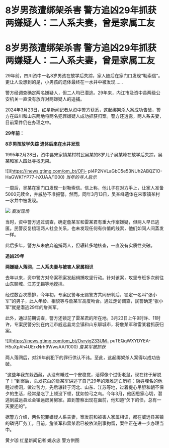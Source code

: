 # 8岁男孩遭绑架杀害 警方追凶29年抓获两嫌疑人：二人系夫妻，曾是家属工友

# 8岁男孩遭绑架杀害 警方追凶29年抓获两嫌疑人：二人系夫妻，曾是家属工友

29年前，四川资中一名8岁男孩在放学后失踪，家人随后在家门口发现“勒索信”。更让人没想到的是，小男孩的遗体最终在一水井中被发现……

警方经调查确定两名嫌疑人，但二人均已潜逃。29年来，内江市及资中县两级公安机关一直没有放弃对两嫌疑人的追捕。

2024年3月23日，红星新闻记者从资中警方获悉，这起绑架杀人案成功告破，警方在四川和山东两地将两名犯罪嫌疑人成功抓获归案。警方还透露，两人系夫妻，目前案件仍在办理之中。

**29年前：**

**8岁男孩放学失踪 遗体后来在水井发现**

1995年2月28日，资中县宋家镇某村村民吴某的8岁儿子吴某峰在放学后失踪，吴某和家人四处寻找无果。

![](https://inews.gtimg.com/om_bt/OFj-
pI4P2NVLaGbC5e53NUh2ABQZ1O-HaGWK1YP77-hXUAA/1000) _当年的寻人启示_

一周后，吴某在家门口发现一封勒索信。信上称，他儿子在对方手上，让家人准备5000元赎金，并威胁不准报警。然而，同年3月13日，吴某峰遗体在宋家镇某村一水井中被发现。

![](https://inews.gtimg.com/om_bt/OEvj4KBzOP2-yIDuI7iEJeSqPy1BpbCdMtgINkrXEiJGoAA/1000)
_案发现场_

当时，资中警方通过调查，确定詹某军和雷某君有重大作案嫌疑，但两人早已逃匿。民警反复梳理两人社会关系，也未发现任何有价值的线索，他们如同人间蒸发一样。

此后多年，警方从未放弃追捕两人，但辗转多地核查，一直没有实质性突破。

**追凶29年**

**两嫌疑人落网，二人系夫妻与被害人家属相识**

去年以来，资中警方对命案积案发起缉捕攻坚行动。针对该案，攻坚专班多次前往山东聊城、江苏无锡等地摸排。

经过数百次摸排，今年初，专案民警与无锡警方共同研判后，锁定一名叫“张小军”的男子，此人年龄、相貌等与詹某军高度吻合。通过走访调查，民警确定“张小军”就是潜逃29年的詹某军。

此外，通过前期调查，警方还锁定了雷某君的所在地。3月23日上午9时许、11时许，专案民警分别在内江市威远县龙会镇和山东聊城市，将詹某军和雷某君抓获归案。

![](https://inews.gtimg.com/om_bt/Ovryjg233UM-
puTEQqWXYDYEA-H5uXpAh4UErxNrh9WwsAA/1000) _詹某军被抓获_

两人落网后，对29年前犯下的罪行供认不讳。至此，这起绑架杀人案得以成功告破。

“这些年我东躲西藏，从没有睡过一个安稳觉，活得像个过街老鼠，现在终于解脱了！”到案后，头发花白的詹某军讲述了自己29年的艰难逃亡历程：隐姓埋名的他睡过桥洞，做过苦力，先后辗转于河北、山东、江苏等地，过着提心吊胆和朝不保夕的生活，经常是吃了上顿没下顿，犹如惊弓之鸟。今年3月，他因思家心切，潜逃到威远县龙会镇远房舅舅家。直到警察出现在面前，他知道“欠下的债，总有一天要还的”。

据警方介绍，两名犯罪嫌疑人系夫妻，案发前和被害人家属相识，都在威远县某镇的磷钙厂务工。目前，詹某军和雷某君已被依法刑事拘留，案件正在进一步办理当中。

黄夕珈 红星新闻记者 姚永忠 警方供图

